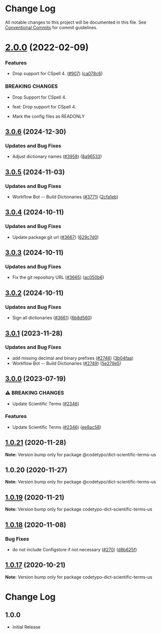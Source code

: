 # Change Log

All notable changes to this project will be documented in this file.
See [Conventional Commits](https://conventionalcommits.org) for commit guidelines.

# [2.0.0](https://github.com/khulnasofto-dicts/compare/@codetypo/dict-scientific-terms-us@1.0.21...@codetypo/dict-scientific-terms-us@2.0.0) (2022-02-09)


### Features

* Drop support for CSpell 4. ([#907](https://github.com/khulnasofto-dicts/issues/907)) ([ca078c6](https://github.com/khulnasokhulnasoftcommit/ca078c6a2e188cc3cf6276db1ba7e007f0f06f27))


### BREAKING CHANGES

* Drop Support for CSpell 4.

* feat: Drop support for CSpell 4.
* Mark the config files as READONLY





## [3.0.6](https://github.com/khulnasofto-dicts/compare/@codetypo/dict-scientific-terms-us@3.0.5...@codetypo/dict-scientific-terms-us@3.0.6) (2024-12-30)


### Updates and Bug Fixes

* Adjust dictionary names ([#3958](https://github.com/khulnasofto-dicts/issues/3958)) ([8a96533](https://github.com/khulnasokhulnasoftcommit/8a96533bec21280103740868b81559437c413501))

## [3.0.5](https://github.com/khulnasofto-dicts/compare/@codetypo/dict-scientific-terms-us@3.0.4...@codetypo/dict-scientific-terms-us@3.0.5) (2024-11-03)


### Updates and Bug Fixes

* Workflow Bot -- Build Dictionaries ([#3771](https://github.com/khulnasofto-dicts/issues/3771)) ([2cfa1eb](https://github.com/khulnasokhulnasoftcommit/2cfa1ebce68e789285f8bf8f7b3e1402cb4c1b80))

## [3.0.4](https://github.com/khulnasofto-dicts/compare/@codetypo/dict-scientific-terms-us@3.0.3...@codetypo/dict-scientific-terms-us@3.0.4) (2024-10-11)


### Updates and Bug Fixes

* Update package git url ([#3667](https://github.com/khulnasofto-dicts/issues/3667)) ([629c7d0](https://github.com/khulnasokhulnasoftcommit/629c7d0a5e1bacad1d3874b1f8372edc3494ef97))

## [3.0.3](https://github.com/khulnasofto-dicts/compare/@codetypo/dict-scientific-terms-us@3.0.2...@codetypo/dict-scientific-terms-us@3.0.3) (2024-10-11)


### Updates and Bug Fixes

* Fix the git repository URL ([#3665](https://github.com/khulnasofto-dicts/issues/3665)) ([ac050b6](https://github.com/khulnasokhulnasoftcommit/ac050b697d57820109995e92fac5ccc32ced1723))

## [3.0.2](https://github.com/khulnasofto-dicts/compare/@codetypo/dict-scientific-terms-us@3.0.1...@codetypo/dict-scientific-terms-us@3.0.2) (2024-10-11)


### Updates and Bug Fixes

* Sign all dictionaries ([#3661](https://github.com/khulnasofto-dicts/issues/3661)) ([6b8d560](https://github.com/khulnasokhulnasoftcommit/6b8d560cf51a593458ce42bca415859f872cfc97))

## [3.0.1](https://github.com/khulnasofto-dicts/compare/@codetypo/dict-scientific-terms-us@3.0.0...@codetypo/dict-scientific-terms-us@3.0.1) (2023-11-28)


### Updates and Bug Fixes

* add missing decimal and binary prefixes ([#2748](https://github.com/khulnasofto-dicts/issues/2748)) ([3b04faa](https://github.com/khulnasokhulnasoftcommit/3b04faa964b393fc60b85c4cb61ced3cfb2b7cac))
* Workflow Bot -- Build Dictionaries ([#2749](https://github.com/khulnasofto-dicts/issues/2749)) ([5e279e5](https://github.com/khulnasokhulnasoftcommit/5e279e5e389d2ca86e9d3e5b242a6670e0c96b39))

## [3.0.0](https://github.com/khulnasofto-dicts/compare/@codetypo/dict-scientific-terms-us@2.0.0...@codetypo/dict-scientific-terms-us@3.0.0) (2023-07-19)


### ⚠ BREAKING CHANGES

* Update Scientific Terms ([#2346](https://github.com/khulnasofto-dicts/issues/2346))

### Features

* Update Scientific Terms ([#2346](https://github.com/khulnasofto-dicts/issues/2346)) ([ee8ac58](https://github.com/khulnasokhulnasoftcommit/ee8ac5825e777892b7d6c703a4d3995f6e44b456))

## [1.0.21](https://github.com/khulnasofto-dicts/compare/@codetypo/dict-scientific-terms-us@1.0.20...@codetypo/dict-scientific-terms-us@1.0.21) (2020-11-28)

**Note:** Version bump only for package @codetypo/dict-scientific-terms-us





## 1.0.20 (2020-11-27)

**Note:** Version bump only for package @codetypo/dict-scientific-terms-us





## [1.0.19](https://github.com/khulnasofto-dicts/compare/codetypo-dict-scientific-terms-us@1.0.18...codetypo-dict-scientific-terms-us@1.0.19) (2020-11-21)

**Note:** Version bump only for package codetypo-dict-scientific-terms-us

## [1.0.18](https://github.com/khulnasofto-dicts/compare/codetypo-dict-scientific-terms-us@1.0.17...codetypo-dict-scientific-terms-us@1.0.18) (2020-11-08)

### Bug Fixes

- do not include Configstore if not necessary ([#270](https://github.com/khulnasofto-dicts/issues/270)) ([d8b625f](https://github.com/khulnasokhulnasoftcommit/d8b625f2f42d5cc6c4a9390216ac1e5037886e44))

## [1.0.17](https://github.com/khulnasofto-dicts/compare/codetypo-dict-scientific-terms-us@1.0.16...codetypo-dict-scientific-terms-us@1.0.17) (2020-10-21)

**Note:** Version bump only for package codetypo-dict-scientific-terms-us

# Change Log

## 1.0.0

- Initial Release
